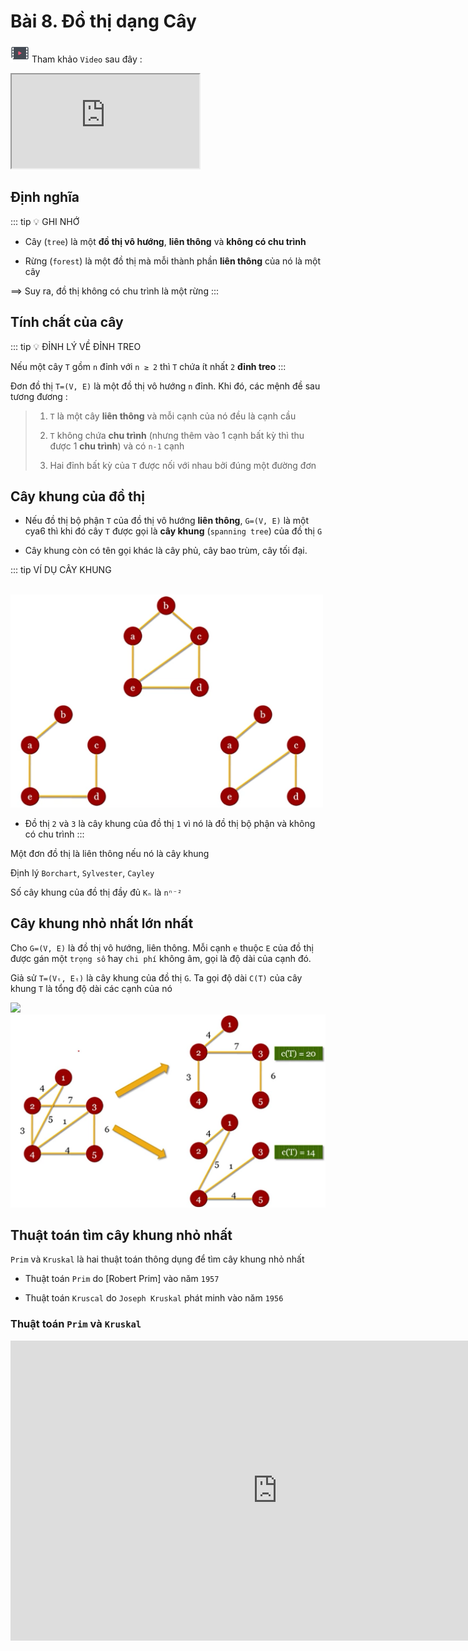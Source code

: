 # Bài 8. Đồ thị dạng Cây

<img src="https://raw.githubusercontent.com/Zenfection/Image/master/2021/08/12-16-19-36-icons8-movie_beginning.png" width="30"> Tham khảo `Video` sau đây : 

<div class="videoZen">
  <iframe src="https://drive.google.com/file/d/1SRJa-qq7G_pMFAT2RD0Wk_ELzXM_kUTE/preview"></iframe>
</div>

## Định nghĩa

::: tip 💡 GHI NHỚ 

-  Cây (`tree`) là một **đồ thị vô hướng**, **liên thông** và **không có chu trình**

- Rừng (`forest`) là một đồ thị mà mỗi thành phần **liên thông** của nó là một cây

==> Suy ra, đồ thị không có chu trình là một rừng
:::

## Tính chất của cây

::: tip 💡  ĐỈNH LÝ VỀ ĐỈNH TREO

Nếu một cây `T` gồm `n` đỉnh với `n ≥ 2` thì `T` chứa ít nhất `2` **đỉnh treo**
:::

Đơn đồ thị `T=(V, E)` là một đồ thị vô hướng `n` đỉnh. Khi đó, các mệnh đề sau tương đương :

> 1. `T` là một cây **liên thông** và mỗi cạnh của nó đều là cạnh cầu
>
> 2. `T` không chứa **chu trình** (nhưng thêm vào 1 cạnh bất kỳ thì thu được 1 **chu trình**) và có `n-1` cạnh
>
> 3. Hai đỉnh bất kỳ của `T` được nối với nhau bởi đúng một đường đơn

## Cây khung của đồ thị

- Nếu đồ thị bộ phận `T` của đồ thị vô hướng **liên thông**, `G=(V, E)` là một cya6 thì khi đó cây `T` được gọi là **cây khung** (`spanning tree`) của đồ thị `G`

- Cây khung còn có tên gọi khác là cây phủ, cây bao trùm, cây tối đại.

::: tip VÍ DỤ CÂY KHUNG

<br>

<img src="https://raw.githubusercontent.com/Zenfection/Image/master/2021/10/12-21-03-34-Screenshot%202021-10-12%20210323.png" width="500">

- Đồ thị `2` và `3` là cây khung của đồ thị `1` vì nó là đồ thị bộ phận và không có chu trình
:::

Một đơn đồ thị là liên thông nếu nó là cây khung

Định lý `Borchart`, `Sylvester`, `Cayley` 

Số cây khung của đồ thị đầy đủ `Kₙ` là `nⁿ⁻²`

## Cây khung nhỏ nhất lớn nhất

Cho `G=(V, E)` là đồ thị vô hướng, liên thông. Mỗi cạnh `e` thuộc `E` của đồ thị được gán một `trọng số` hay `chi phí` không âm, gọi là độ dài của cạnh đó.

Giả sử `T=(Vₜ, Eₜ)` là cây khung của đồ thị `G`. Ta gọi độ dài `C(T)` của cây khung `T` là tổng độ dài các cạnh của nó

<img src="https://render.githubusercontent.com/render/math?math=$c(T)=\sum_{e \in E_{T}} c(e)$">

<img src="https://raw.githubusercontent.com/Zenfection/Image/master/2021/10/12-22-09-39-Screenshot%202021-10-12%20220924.png">

## Thuật toán tìm cây khung nhỏ nhất 

`Prim` và `Kruskal` là hai thuật toán thông dụng để tìm cây khung nhỏ nhất 

  - Thuật toán `Prim` do [Robert Prim] vào năm `1957`

  - Thuật toán `Kruscal` do `Joseph Kruskal` phát minh vào năm `1956`

### Thuật toán `Prim` và `Kruskal`

<div class="videoZen">
  <iframe width="853" height="480" src="https://www.youtube.com/embed/5-XndRBSwms" title="YouTube video player" frameborder="0" allow="accelerometer; autoplay; clipboard-write; encrypted-media; gyroscope; picture-in-picture" allowfullscreen></iframe>
</div>

<comment/> 
